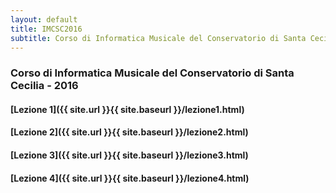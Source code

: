 ```yaml
---
layout: default
title: IMCSC2016
subtitle: Corso di Informatica Musicale del Conservatorio di Santa Cecilia 2016
---
```


### Corso di Informatica Musicale del Conservatorio di Santa Cecilia - 2016


#### [Lezione 1]({{ site.url }}{{ site.baseurl }}/lezione1.html)

#### [Lezione 2]({{ site.url }}{{ site.baseurl }}/lezione2.html)

#### [Lezione 3]({{ site.url }}{{ site.baseurl }}/lezione3.html)

#### [Lezione 4]({{ site.url }}{{ site.baseurl }}/lezione4.html)
